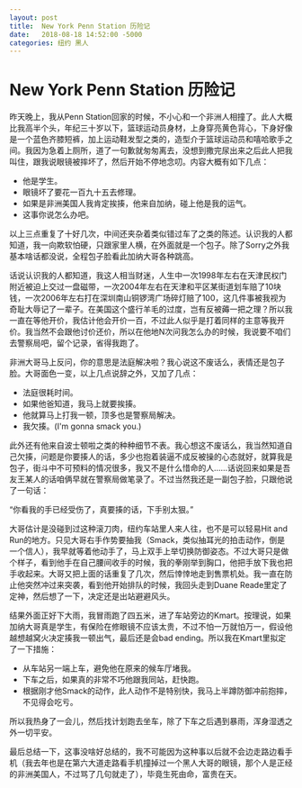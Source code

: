 ```yaml
---
layout: post
title:  New York Penn Station 历险记
date:   2018-08-18 14:52:00 -5000
categories: 纽约 黑人
---
```


# New York Penn Station 历险记

昨天晚上，我从Penn Station回家的时候，不小心和一个非洲人相撞了。此人大概比我高半个头，年纪三十岁以下，篮球运动员身材，上身穿亮黄色背心，下身好像是一个蓝色齐膝短裤，加上运动鞋发型之类的，造型介于篮球运动员和嘻哈歌手之间。我因为急着上厕所，道了一句歉就匆匆离去，没想到撒完尿出来之后此人把我叫住，跟我说眼镜被摔坏了，然后开始不停地念叨。内容大概有如下几点：

- 他是学生。
- 眼镜坏了要花一百九十五去修理。
- 如果是非洲美国人我肯定挨揍，他来自加纳，碰上他是我的运气。
- 这事你说怎么办吧。

以上三点重复了十好几次，中间还夹杂着类似错过车了之类的陈述。认识我的人都知道，我一向欺软怕硬，只跟家里人横，在外面就是一个包子。除了Sorry之外我基本啥话都没说，全程包子脸看此加纳大哥各种跳高。

话说认识我的人都知道，我这人相当财迷，人生中一次1998年左右在天津民权门附近被迫上交过一盘磁带，一次2004年左右在天津和平区某街道划车赔了10块钱，一次2006年左右打在深圳南山铜锣湾广场碎灯赔了100，这几件事被我视为奇耻大辱记了一辈子。在美国这个盛行羊毛的过度，岂有反被薅一把之理？所以我一直在等他开价，我估计他会开价一百，不过此人似乎是打着同样的主意等我开价。我当然不会跟他讨价还价，所以在他地N次问我怎么办的时候，我说要不咱们去警察局吧，留个记录，省得我跑了。

非洲大哥马上反问，你的意思是法庭解决啦？我心说这不废话么，表情还是包子脸。大哥面色一变，以上几点说辞之外，又加了几点：

- 法庭很耗时间。
- 如果他爸知道，我马上就要挨揍。
- 他就算马上打我一顿，顶多也是警察局解决。
- 我欠揍。(I'm gonna smack you.)

此外还有他来自波士顿啦之类的种种细节不表。我心想这不废话么，我当然知道自己欠揍，问题是你要揍人的话，多少也抱着装逼不成反被操的心态就好，就算我是包子，街斗中不可预料的情况很多，我又不是什么惜命的人……话说回来如果是吾友王某人的话咱俩早就在警察局做笔录了。不过当然我还是一副包子脸，只跟他说了一句话：

“你看我的手已经受伤了，真要揍的话，下手别太狠。”

大哥估计是没碰到过这种滚刀肉，纽约车站里人来人往，也不是可以轻易Hit and Run的地方。只见大哥右手作势要抽我（Smack，类似抽耳光的拍击动作，倒是一个信人），我早就等着他动手了，马上双手上举切换防御姿态。不过大哥只是做个样子，看到他手在自己腰间收手的时候，我的拳刚举到胸口，他把手放下我也把手收起来。大哥又把上面的话重复了几次，然后悻悻地走到售票机处。我一直在防止他突然冲过来突袭，看到他开始排队的时候，我回头走到Duane Reade里定了定神，然后想了一下，决定还是出站避避风头。

结果外面正好下大雨，我冒雨跑了四五米，进了车站旁边的Kmart。按理说，如果加纳大哥真是学生，有保险在修眼镜不应该太贵，不过不怕一万就怕万一，假设他越想越窝火决定揍我一顿出气，最后还是会bad ending。所以我在Kmart里拟定了一下措施：

- 从车站另一端上车，避免他在原来的候车厅堵我。
- 下车之后，如果真的非常不巧他跟我同站，赶快跑。
- 根据刚才他Smack的动作，此人动作不是特别快，我马上半蹲防御冲前抱摔，不见得会吃亏。

所以我热身了一会儿，然后找计划跑去坐车，除了下车之后遇到暴雨，浑身湿透之外一切平安。

最后总结一下，这事没啥好总结的，我不可能因为这种事以后就不会边走路边看手机（我去年也是在第六大道走路看手机撞掉过一个黑人大哥的眼镜，那个人是正经的非洲美国人，不过骂了几句就走了），毕竟生死由命，富贵在天。